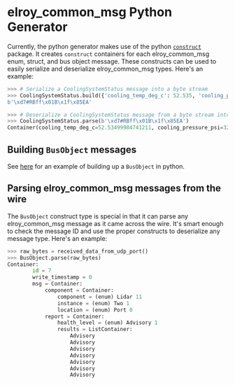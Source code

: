 # elroy_common_msg Python Generator

Currently, the python generator makes use of the python [`construct`](https://construct.readthedocs.io/en/latest/intro.html) package. It creates `construct` containers for each elroy_common_msg enum, struct, and bus object message. These constructs can be used to easily serialize and deserialize elroy_common_msg types. Here's an example:

```python
>>> # Serialize a CoolingSystemStatus message into a byte stream
>>> CoolingSystemStatus.build({'cooling_temp_deg_c': 52.535, 'cooling_pressure_psi': 32.35, 'cooling_flowrate_lpm': 12.345 })
b'\xd7#RBff\x01B\x1f\x85EA'
```

```python
>>> # Deserialize a CoolingSystemStatus message from a byte stream into a dict
>>> CoolingSystemStatus.parse(b'\xd7#RBff\x01B\x1f\x85EA')
Container(cooling_temp_deg_c=52.53499984741211, cooling_pressure_psi=32.349998474121094, cooling_flowrate_lpm=12.345000267028809)
```

## Building `BusObject` messages

See [here](/scripts/python_generator/serialize_test.py) for an example of building up a `BusObject` in python.

## Parsing elroy_common_msg messages from the wire

The `BusObject` construct type is special in that it can parse any elroy_common_msg message as it came across the wire. It's smart enough to check the message ID and use the proper constructs to deserialize any message type. Here's an example:

```python
>>> raw_bytes = received_data_from_udp_port()
>>> BusObject.parse(raw_bytes)
Container:
        id = 7
        write_timestamp = 0
        msg = Container:
            component = Container:
                component = (enum) Lidar 11
                instance = (enum) Two 1
                location = (enum) Port 0
            report = Container:
                health_level = (enum) Advisory 1
                results = ListContainer:
                    Advisory
                    Advisory
                    Advisory
                    Advisory
                    Advisory
                    Advisory
                    Advisory
```
